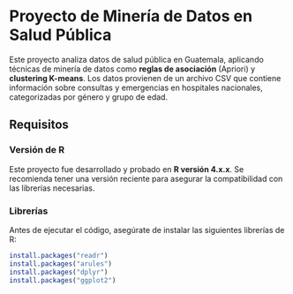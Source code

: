 # Proyecto de Minería de Datos en Salud Pública

Este proyecto analiza datos de salud pública en Guatemala, aplicando técnicas de minería de datos como **reglas de asociación** (Apriori) y **clustering K-means**. Los datos provienen de un archivo CSV que contiene información sobre consultas y emergencias en hospitales nacionales, categorizadas por género y grupo de edad.

## Requisitos

### Versión de R

Este proyecto fue desarrollado y probado en **R versión 4.x.x**. Se recomienda tener una versión reciente para asegurar la compatibilidad con las librerías necesarias.

### Librerías

Antes de ejecutar el código, asegúrate de instalar las siguientes librerías de R:

```r
install.packages("readr")
install.packages("arules")
install.packages("dplyr")
install.packages("ggplot2")
